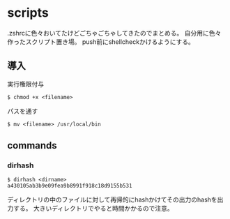 # scripts

.zshrcに色々おいてたけどごちゃごちゃしてきたのでまとめる。
自分用に色々作ったスクリプト置き場。
push前にshellcheckかけるようにする。

## 導入
実行権限付与
```
$ chmod +x <filename>
```
パスを通す
```
$ mv <filename> /usr/local/bin
```

## commands
### dirhash
```
$ dirhash <dirname>
a430105ab3b9e09fea9b8991f918c18d9155b531
```
ディレクトリの中のファイルに対して再帰的にhashかけてその出力のhashを出力する。
大きいディレクトリでやると時間かかるので注意。
